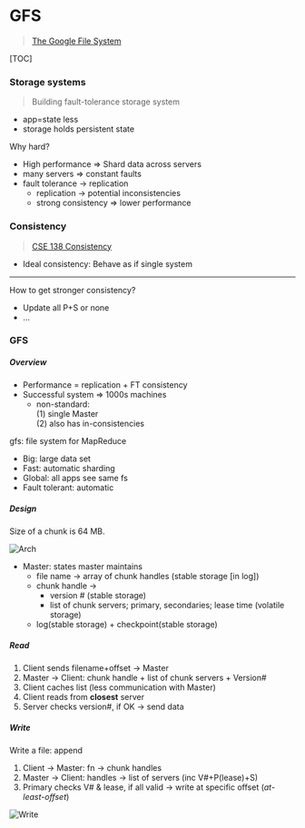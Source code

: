 # GFS

> [The Google File System](https://static.googleusercontent.com/media/research.google.com/en//archive/gfs-sosp2003.pdf)

[TOC]

### Storage systems

> Building fault-tolerance storage system

* app=state less
* storage holds persistent state

Why hard?

* High performance => Shard data across servers
* many servers => constant faults
* fault tolerance -> replication
  * replication -> potential inconsistencies
  * strong consistency => lower performance

### Consistency

> [CSE 138 Consistency](https://github.com/huang-feiyu/CSE138-Notes/blob/main/Notes/Note10.md)

* Ideal consistency: Behave as if single system

---

How to get stronger consistency?

* Update all P+S or none
* ...

### GFS

##### Overview

* Performance = replication + FT consistency
* Successful system => 1000s machines
  * non-standard:<br/>(1) single Master<br/>(2) also has in-consistencies

gfs: file system for MapReduce

* Big: large data set
* Fast: automatic sharding
* Global: all apps see same fs
* Fault tolerant: automatic

##### Design

Size of a chunk is 64 MB.

![Arch](https://user-images.githubusercontent.com/70138429/201810367-14ae7466-4802-4d0e-b0cd-cc079779fec7.png)

* Master: states master maintains
  * file name -> array of chunk handles (stable storage [in log])
  * chunk handle ->
    * version # (stable storage)
    * list of chunk servers; primary, secondaries; lease time (volatile storage)
  * log(stable storage) + checkpoint(stable storage)

##### Read

1. Client sends filename+offset -> Master
2. Master -> Client: chunk handle + list of chunk servers + Version#
3. Client caches list  (less communication with Master)
4. Client reads from **closest** server
5. Server checks version#, if OK -> send data

##### Write

Write a file: append

1. Client -> Master: fn -> chunk handles
2. Master -> Client: handles -> list of servers (inc V#+P(lease)+S)
3. Primary checks V# & lease, if all valid -> write at specific offset (*at-least-offset*)

![Write](https://user-images.githubusercontent.com/70138429/201812426-504c8345-f5b3-43c2-b67e-902f2e89a5fa.png)

